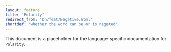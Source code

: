 ```yaml
---
layout: feature
title: 'Polarity'
redirect_from: "bn/feat/Negative.html"
shortdef: 'whether the word can be or is negated'
---
```


This document is a placeholder for the language-specific documentation
for `Polarity`.
